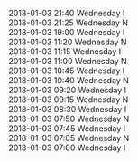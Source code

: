 2018-01-03 21:40 Wednesday  I  
2018-01-03 21:25 Wednesday  N  
2018-01-03 19:00 Wednesday  I  
2018-01-03 11:20 Wednesday  N  
2018-01-03 11:15 Wednesday  I  
2018-01-03 11:00 Wednesday  N  
2018-01-03 10:45 Wednesday  I  
2018-01-03 10:40 Wednesday  N  
2018-01-03 09:20 Wednesday  I  
2018-01-03 09:15 Wednesday  N  
2018-01-03 08:30 Wednesday  I  
2018-01-03 07:50 Wednesday  N  
2018-01-03 07:45 Wednesday  I  
2018-01-03 07:05 Wednesday  N  
2018-01-03 07:00 Wednesday  I  
